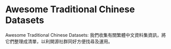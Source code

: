 # Awesome Traditional Chinese Datasets
Awesome Traditional Chinese Datasets: 我們收集有關繁體中文資料集資訊，將它們整理成清單，以利開源社群同好方便找尋及運用。

<!--stackedit_data:
eyJoaXN0b3J5IjpbMTM5NzkwMTY0OCwxMzk0OTk3MTczXX0=
-->